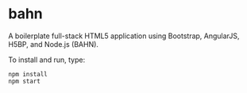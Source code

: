 bahn
====

A boilerplate full-stack HTML5 application using Bootstrap, AngularJS, H5BP, and Node.js (BAHN).

To install and run, type:

    npm install
    npm start

